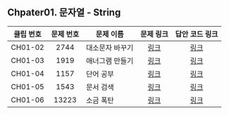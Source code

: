 ## Chpater01. 문자열 - String


| 클립 번호 | 문제 번호 | 문제 이름 | 문제 링크 | 답안 코드 링크 |
|:---:|:---:|---|:---:|:---:|
| CH01-02 | 2744 | 대소문자 바꾸기 | [링크](http://icpc.me/2744) | [링크](https://github.com/Acka1357/codingtest-java-20/tree/main/Part1_%EA%B0%95%EC%9D%98%EC%9E%90%EB%A3%8C/Ch01_%EB%AC%B8%EC%9E%90%EC%97%B4/%EB%AC%B8%EC%A0%9C%EB%B3%84%EC%BD%94%EB%93%9C/2744_%EB%8C%80%EC%86%8C%EB%AC%B8%EC%9E%90%EB%B0%94%EA%BE%B8%EA%B8%B0) |
| CH01-03 | 1919 | 애너그램 만들기 | [링크](http://icpc.me/1919) | [링크](https://github.com/Acka1357/codingtest-java-20/tree/main/Part1_%EA%B0%95%EC%9D%98%EC%9E%90%EB%A3%8C/Ch01_%EB%AC%B8%EC%9E%90%EC%97%B4/%EB%AC%B8%EC%A0%9C%EB%B3%84%EC%BD%94%EB%93%9C/1919_%EC%95%A0%EB%84%88%EA%B7%B8%EB%9E%A8%EB%A7%8C%EB%93%A4%EA%B8%B0) |
| CH01-04 | 1157 | 단어 공부 | [링크](http://icpc.me/1157) | [링크](https://github.com/Acka1357/codingtest-java-20/tree/main/Part1_%EA%B0%95%EC%9D%98%EC%9E%90%EB%A3%8C/Ch01_%EB%AC%B8%EC%9E%90%EC%97%B4/%EB%AC%B8%EC%A0%9C%EB%B3%84%EC%BD%94%EB%93%9C/1157_%EB%8B%A8%EC%96%B4%EA%B3%B5%EB%B6%80) |
| CH01-05 | 1543 | 문서 검색 | [링크](http://icpc.me/1543) | [링크](https://github.com/Acka1357/codingtest-java-20/tree/main/Part1_%EA%B0%95%EC%9D%98%EC%9E%90%EB%A3%8C/Ch01_%EB%AC%B8%EC%9E%90%EC%97%B4/%EB%AC%B8%EC%A0%9C%EB%B3%84%EC%BD%94%EB%93%9C/1543_%EB%AC%B8%EC%84%9C%EA%B2%80%EC%83%89) |
| CH01-06 | 13223 | 소금 폭탄 | [링크](http://icpc.me/13223) | [링크](https://github.com/Acka1357/codingtest-java-20/tree/main/Part1_%EA%B0%95%EC%9D%98%EC%9E%90%EB%A3%8C/Ch01_%EB%AC%B8%EC%9E%90%EC%97%B4/%EB%AC%B8%EC%A0%9C%EB%B3%84%EC%BD%94%EB%93%9C/13223_%EC%86%8C%EA%B8%88%ED%8F%AD%ED%83%84) |

